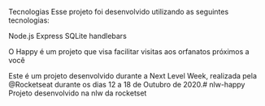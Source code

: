  Tecnologias
Esse projeto foi desenvolvido utilizando as seguintes tecnologias:

Node.js
Express
SQLite
handlebars

O Happy é um projeto que visa facilitar visitas aos orfanatos próximos a você

Este é um projeto desenvolvido durante a Next Level Week, realizada pela @Rocketseat durante os dias 12 a 18 de Outubro de 2020.# nlw-happy
Projeto desenvolvido na nlw da rocketset
